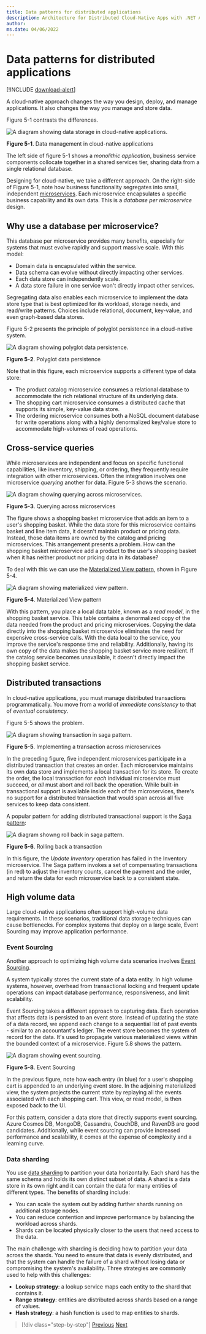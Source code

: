 ```yaml
---
title: Data patterns for distributed applications
description: Architecture for Distributed Cloud-Native Apps with .NET Aspire & Containers | Data patterns for distributed applications
author: 
ms.date: 04/06/2022
---
```


# Data patterns for distributed applications

[!INCLUDE [download-alert](../includes/download-alert.md)]

A cloud-native approach changes the way you design, deploy, and manage applications. It also changes the way you manage and store data.

Figure 5-1 contrasts the differences.

![A diagram showing data storage in cloud-native applications.](media/distributed-data.png)

**Figure 5-1**. Data management in cloud-native applications

The left side of figure 5-1 shows a *monolithic application*, business service components collocate together in a shared services tier, sharing data from a single relational database.

Designing for cloud-native, we take a different approach. On the right-side of Figure 5-1, note how business functionality segregates into small, independent [microservices](/azure/architecture/guide/architecture-styles/microservices). Each microservice encapsulates a specific business capability and its own data. This is a *database per microservice* design.

## Why use a database per microservice?

This database per microservice provides many benefits, especially for systems that must evolve rapidly and support massive scale. With this model:

- Domain data is encapsulated within the service.
- Data schema can evolve without directly impacting other services.
- Each data store can independently scale.
- A data store failure in one service won't directly impact other services.

Segregating data also enables each microservice to implement the data store type that is best optimized for its workload, storage needs, and read/write patterns. Choices include relational, document, key-value, and even graph-based data stores.

Figure 5-2 presents the principle of polyglot persistence in a cloud-native system.

![A diagram showing polyglot data persistence.](media/polyglot-data-persistence.png)

**Figure 5-2**. Polyglot data persistence

Note that in this figure, each microservice supports a different type of data store:

- The product catalog microservice consumes a relational database to accommodate the rich relational structure of its underlying data.
- The shopping cart microservice consumes a distributed cache that supports its simple, key-value data store.
- The ordering microservice consumes both a NoSQL document database for write operations along with a highly denormalized key/value store to accommodate high-volumes of read operations.
  
## Cross-service queries

While microservices are independent and focus on specific functional capabilities, like inventory, shipping, or ordering, they frequently require integration with other microservices. Often the integration involves one microservice *querying* another for data. Figure 5-3 shows the scenario.

![A diagram showing querying across microservices.](media/cross-service-query.png)

**Figure 5-3**. Querying across microservices

The figure shows a shopping basket microservice that adds an item to a user's shopping basket. While the data store for this microservice contains basket and line item data, it doesn't maintain product or pricing data. Instead, those data items are owned by the catalog and pricing microservices. This arrangement presents a problem. How can the shopping basket microservice add a product to the user's shopping basket when it has neither product nor pricing data in its database? 

To deal with this we can use the [Materialized View pattern](/azure/architecture/patterns/materialized-view), shown in Figure 5-4.

![A diagram showing materialized view pattern.](media/materialized-view-pattern.png)

**Figure 5-4**. Materialized View pattern

With this pattern, you place a local data table, known as a *read model*, in the shopping basket service. This table contains a denormalized copy of the data needed from the product and pricing microservices. Copying the data directly into the shopping basket microservice eliminates the need for expensive cross-service calls. With the data local to the service, you improve the service's response time and reliability. Additionally, having its own copy of the data makes the shopping basket service more resilient. If the catalog service becomes unavailable, it doesn't directly impact the shopping basket service.

## Distributed transactions

In cloud-native applications, you must manage distributed transactions programmatically. You move from a world of *immediate consistency* to that of *eventual consistency*.

Figure 5-5 shows the problem.

![A diagram showing transaction in saga pattern.](media/saga-transaction-operation.png)

**Figure 5-5**. Implementing a transaction across microservices

In the preceding figure, five independent microservices participate in a distributed transaction that creates an order. Each microservice maintains its own data store and implements a local transaction for its store. To create the order, the local transaction for *each* individual microservice must succeed, or *all* must abort and roll back the operation. While built-in transactional support is available inside each of the microservices, there's no support for a distributed transaction that would span across all five services to keep data consistent.

A popular pattern for adding distributed transactional support is the [Saga pattern](/azure/architecture/reference-architectures/saga/saga):

![ A diagram showng roll back in saga pattern.](media/saga-rollback-operation.png)

**Figure 5-6**. Rolling back a transaction

In this figure, the *Update Inventory* operation has failed in the Inventory microservice. The Saga pattern invokes a set of compensating transactions (in red) to adjust the inventory counts, cancel the payment and the order, and return the data for each microservice back to a consistent state.

## High volume data

Large cloud-native applications often support high-volume data requirements. In these scenarios, traditional data storage techniques can cause bottlenecks. For complex systems that deploy on a large scale, Event Sourcing may improve application performance.

### Event Sourcing

Another approach to optimizing high volume data scenarios involves [Event Sourcing](/azure/architecture/patterns/event-sourcing).

A system typically stores the current state of a data entity. In high volume systems, however, overhead from transactional locking and frequent update operations can impact database performance, responsiveness, and limit scalability.

Event Sourcing takes a different approach to capturing data. Each operation that affects data is persisted to an event store. Instead of updating the state of a data record, we append each change to a sequential list of past events - similar to an accountant's ledger. The event store becomes the system of record for the data. It's used to propagate various materialized views within the bounded context of a microservice. Figure 5.8 shows the pattern.

![A diagram showing event sourcing.](media/event-sourcing.png)

**Figure 5-8**. Event Sourcing

In the previous figure, note how each entry (in blue) for a user's shopping cart is appended to an underlying event store. In the adjoining materialized view, the system projects the current state by replaying all the events associated with each shopping cart. This view, or read model, is then exposed back to the UI.

For this pattern, consider a data store that directly supports event sourcing. Azure Cosmos DB, MongoDB, Cassandra, CouchDB, and RavenDB are good candidates. Additionally, while event sourcing can provide increased performance and scalability, it comes at the expense of complexity and a learning curve.

### Data sharding

You use [data sharding](/azure/architecture/patterns/sharding) to partition your data horizontally. Each shard has the same schema and holds its own distinct subset of data. A shard is a data store in its own right and it can contain the data for many entities of different types. The benefits of sharding include:

- You can scale the system out by adding further shards running on additional storage nodes.
- You can reduce contention and improve performance by balancing the workload across shards.
- Shards can be located physically closer to the users that need access to the data.

The main challenge with sharding is deciding how to partition your data across the shards. You need to ensure that data is evenly distributed, and that the system can handle the failure of a shard without losing data or compromising the system's availability. Three strategies are commonly used to help with this challenges:

- **Lookup strategy**: a lookup service maps each entity to the shard that contains it.
- **Range strategy**: entities are distributed across shards based on a range of values.
- **Hash strategy**: a hash function is used to map entities to shards.

>[!div class="step-by-step"]
>[Previous](...TODO...)
>[Next](relational-vs-nosql-data.md)
